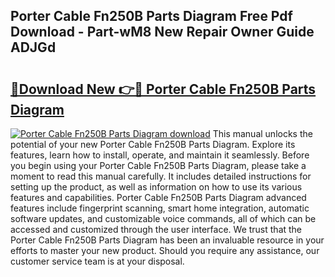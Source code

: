 ## Porter Cable Fn250B Parts Diagram Free Pdf Download - Part-wM8 New Repair Owner Guide ADJGd

# <h2><a href="http://dfiomnb.blite.top/?on=Porter+Cable+Fn250B+Parts+Diagram">🔗Download New 👉🔴 Porter Cable Fn250B Parts Diagram</a></h2>

[![Porter Cable Fn250B Parts Diagram download](https://i.imgur.com/lujVjoI.png)](http://dfiomnb.blite.top/?on=Porter+Cable+Fn250B+Parts+Diagram)
This manual unlocks the potential of your new Porter Cable Fn250B Parts Diagram. Explore its features, learn how to install, operate, and maintain it seamlessly. Before you begin using your Porter Cable Fn250B Parts Diagram, please take a moment to read this manual carefully. It includes detailed instructions for setting up the product, as well as information on how to use its various features and capabilities. Porter Cable Fn250B Parts Diagram advanced features include fingerprint scanning, smart home integration, automatic software updates, and customizable voice commands, all of which can be accessed and customized through the user interface. We trust that the Porter Cable Fn250B Parts Diagram has been an invaluable resource in your efforts to master your new product. Should you require any assistance, our customer service team is at your disposal.
